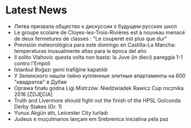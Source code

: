 # Latest News
-  Литва призвала общество к дискуссии о будущем русских школ
-  Le groupe scolaire de Cloyes-les-Trois-Rivières est à nouveau menacé de deux fermetures de classes : "Le couperet est plus que dur"
-  Previsión meteorológica para este domingo en Castilla-La Mancha: temperaturas inusualmente altas para la época del año
-  Il solito Vlahovic questa volta non basta: la Juve (in dieci) pareggia 1-1 contro l'Empoli
-  İstanbul Boğazı gemi trafiğine kapatıldı
-  У Зеленского нашли тайно купленные элитные апартаменты на 600 "квадратов" в Дубае
-  Oprawa finału godna Ligi Mistrzów. Niedźwiadek Rawicz Cup rocznika 2016 [ZDJĘCIA]
-  Truth and Livermore should fight out the finish of the HPSL Golconda Derby Stakes (Gr. 1)
-  Yunus Akgün attı, Leicester City turladı
-  Judeus e muçulmanos lançam em Srebrenica iniciativa pela paz
